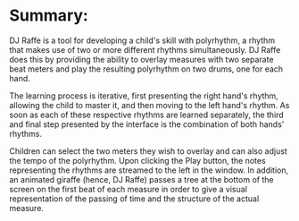 <h1>Summary:</h1>

<p>DJ Raffe is a tool for developing a child's skill with polyrhythm, a rhythm that makes use of two or more different rhythms simultaneously. DJ Raffe does this by providing the ability to overlay measures with two separate beat meters and play the resulting polyrhythm on two drums, one for each hand. 

The learning process is iterative, first presenting the right hand's rhythm, allowing the child to master it, and then moving to the left hand's rhythm. As soon as each of these respective rhythms are learned separately, the third and final step presented by the interface is the combination of both hands' rhythms.

Children can select the two meters they wish to overlay and can also adjust the tempo of the polyrhythm. Upon clicking the Play button, the notes representing the rhythms are streamed to the left in the window. In addition, an animated giraffe (hence, DJ Raffe) passes a tree at the bottom of the screen on the first beat of each measure in order to give a visual representation of the passing of time and the structure of the actual measure.</p>